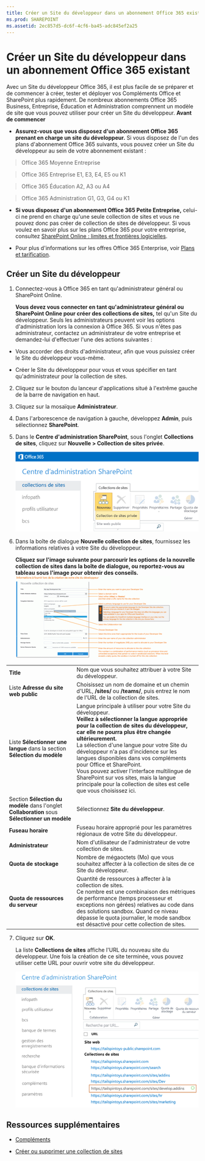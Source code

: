 ```yaml
---
title: Créer un Site du développeur dans un abonnement Office 365 existant
ms.prod: SHAREPOINT
ms.assetid: 2ec857d5-dc6f-4cf6-ba45-adc845ef2a25
---
```



# Créer un Site du développeur dans un abonnement Office 365 existant
Avec un Site du développeur Office 365, il est plus facile de se préparer et de commencer à créer, tester et déployer vos Compléments Office et SharePoint plus rapidement. De nombreux abonnements Office 365 Business, Entreprise, Éducation et Administration comprennent un modèle de site que vous pouvez utiliser pour créer un Site du développeur.
 **Avant de commencer**
  
    
    


- **Assurez-vous que vous disposez d'un abonnement Office 365 prenant en charge un site du développeur.** Si vous disposez de l'un des plans d'abonnement Office 365 suivants, vous pouvez créer un Site du développeur au sein de votre abonnement existant :
    

  
    
    
> Office 365 Moyenne Entreprise
    
  

  
    
    
> Office 365 Entreprise E1, E3, E4, E5 ou K1
    
  

  
    
    
> Office 365 Éducation A2, A3 ou A4
    
  

  
    
    
> Office 365 Administration G1, G3, G4 ou K1
    
  
- **Si vous disposez d'un abonnement Office 365 Petite Entreprise,** celui-ci ne prend en charge qu'une seule collection de sites et vous ne pouvez donc pas créer de collection de sites de développeur. Si vous voulez en savoir plus sur les plans Office 365 pour votre entreprise, consultez [SharePoint Online : limites et frontières logicielles](http://office.microsoft.com/fr-fr/office365-sharepoint-online-enterprise-help/sharepoint-online-software-boundaries-and-limits-HA102694293.aspx).
    
  
- Pour plus d'informations sur les offres Office 365 Enterprise, voir  [Plans et tarification](http://products.office.com/fr-fr/business/office-365-enterprise-e1-business-software).
    
  

## Créer un Site du développeur
<a name="bk_createdevsite"> </a>


1. Connectez-vous à Office 365 en tant qu'administrateur général ou SharePoint Online.
    
    **Vous devez vous connecter en tant qu'administrateur général ou SharePoint Online pour créer des collections de sites,** tel qu'un Site du développeur. Seuls les administrateurs peuvent voir les options d'administration lors la connexion à Office 365. Si vous n'êtes pas administrateur, contactez un administrateur de votre entreprise et demandez-lui d'effectuer l'une des actions suivantes :
    
  - Vous accorder des droits d'administrateur, afin que vous puissiez créer le Site du développeur vous-même.
    
  
  - Créer le Site du développeur pour vous et vous spécifier en tant qu'administrateur pour la collection de sites.
    
  
2. Cliquez sur le bouton du lanceur d'applications situé à l'extrême gauche de la barre de navigation en haut.
    
  
3. Cliquez sur la mosaïque **Administrateur**.
    
  
4. Dans l'arborescence de navigation à gauche, développez **Admin**, puis sélectionnez **SharePoint**.
    
  
5. Dans le **Centre d'administration SharePoint**, sous l'onglet **Collections de sites**, cliquez sur **Nouvelle > Collection de sites privée**.
    
     ![Centre d'administration SharePoint - Option de nouvelle collection de sites](images/SPAdminCenter_newSiteCollection.png)
  

  

  
6. Dans la boîte de dialogue **Nouvelle collection de sites**, fournissez les informations relatives à votre Site du développeur.
    
    **Cliquez sur l'image suivante pour parcourir les options de la nouvelle collection de sites dans la boîte de dialogue, ou reportez-vous au tableau sous l'image pour obtenir des conseils.**
     [![Cliquez ici pour plus de détails sur les nouvelles options de collection de sites](images/SPAdminCenter_newSiteCollection_options_ZoomIt.gif)](http://go.microsoft.com/fwlink/?LinkId=400960)

|||
|:-----|:-----|
|**Title** <br/> |Nom que vous souhaitez attribuer à votre Site du développeur.  <br/> |
|Liste **Adresse du site web public** <br/> |Choisissez un nom de domaine et un chemin d'URL, **/sites/** ou **/teams/**, puis entrez le nom de l'URL de la collection de sites.  <br/> |
|Liste **Sélectionner une langue** dans la section **Sélection du modèle** <br/> |Langue principale à utiliser pour votre Site du développeur.  <br/> **Veillez à sélectionner la langue appropriée pour la collection de sites du développeur, car elle ne pourra plus être changée ultérieurement.** <br/> La sélection d'une langue pour votre Site du développeur n'a pas d'incidence sur les langues disponibles dans vos compléments pour Office et SharePoint.  <br/> Vous pouvez activer l'interface multilingue de SharePoint sur vos sites, mais la langue principale pour la collection de sites est celle que vous choisissez ici.  <br/> |
|Section **Sélection du modèle** dans l'onglet **Collaboration** sous **Sélectionner un modèle** <br/> |Sélectionnez **Site du développeur**.  <br/> |
|**Fuseau horaire** <br/> |Fuseau horaire approprié pour les paramètres régionaux de votre Site du développeur.  <br/> |
|**Administrateur** <br/> |Nom d'utilisateur de l'administrateur de votre collection de sites.  <br/> |
|**Quota de stockage** <br/> |Nombre de mégaoctets (Mo) que vous souhaitez affecter à la collection de sites de ce Site du développeur.  <br/> |
|**Quota de ressources du serveur** <br/> |Quantité de ressources à affecter à la collection de sites.  <br/> Ce nombre est une combinaison des métriques de performance (temps processeur et exceptions non gérées) relatives au code dans des solutions sandbox. Quand ce niveau dépasse le quota journalier, le mode sandbox est désactivé pour cette collection de sites.  <br/> |
   
7. Cliquez sur **OK**.
    
    La liste **Collections de sites** affiche l'URL du nouveau site du développeur. Une fois la création de ce site terminée, vous pouvez utiliser cette URL pour ouvrir votre site du développeur.
    
     ![Mise en service de la nouvelle collection de sites](images/SPAdminCenter_newSiteCollection_provisioning.png)
  

  

  

## Ressources supplémentaires
<a name="bk_addresources"> </a>


-  [Compléments](sharepoint-add-ins.md)
    
  
-  [Créer ou supprimer une collection de sites](http://office.microsoft.com/fr-fr/office365-sharepoint-online-enterprise-help/create-or-delete-a-site-collection-HA102772354.aspx?CTT=1)
    
  

